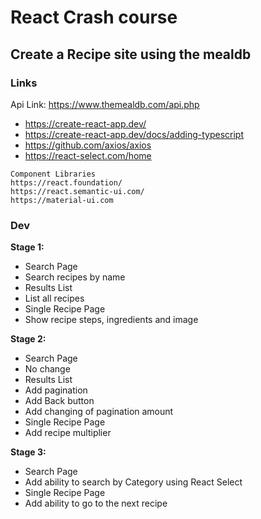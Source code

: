 # React Crash course 

## Create a Recipe site using the mealdb

### Links
Api Link: https://www.themealdb.com/api.php
* https://create-react-app.dev/
* https://create-react-app.dev/docs/adding-typescript
* https://github.com/axios/axios
* https://react-select.com/home 
```
Component Libraries 
https://react.foundation/
https://react.semantic-ui.com/
https://material-ui.com
```
### Dev 
**Stage 1:**
- Search Page
- Search recipes by name
- Results List
- List all recipes
- Single Recipe Page
- Show recipe steps, ingredients and image

**Stage 2:**
- Search Page
- No change
- Results List
- Add pagination
- Add Back button
- Add changing of pagination amount
- Single Recipe Page
- Add recipe multiplier 

**Stage 3:**
- Search Page
- Add ability to search by Category using React Select 
- Single Recipe Page
- Add ability to go to the next recipe 

